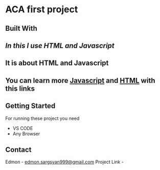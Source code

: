 # ACA first project

## Built With
_In_ _this_ _I_ _use_ _HTML_ _and_ _Javascript_
---
## It is about HTML and Javascript
You can learn more [Javascript](https://javascript.info) and [HTML](https://www.w3schools.com/html/) with this links
---
## Getting Started
For running these project you need 

* VS CODE
* Any Browser

## Contact

Edmon - [edmon.sargsyan999@gmail.com](https://gmail.com)
Project Link - [](https://github.com/Edmon999/ACA-firstTask)
